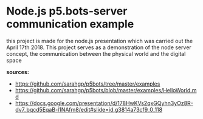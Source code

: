 # Node.js p5.bots-server communication example

this project is made for the node.js presentation which was carried out the April 17th 2018. This project serves as a demonstration of the node server concept, the communication between the physical world and the digital space

**sources:**
- https://github.com/sarahgp/p5bots/tree/master/examples
- https://github.com/sarahgp/p5bots/blob/master/examples/HelloWorld.md
- https://docs.google.com/presentation/d/178HwKVs2qxGQyhn3yOz8R-dv7_bqcd5EqaB-l1NAfm8/edit#slide=id.g3814a73cf9_0_118

